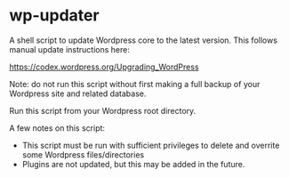 # wp-updater
A shell script to update Wordpress core to the latest version. This follows manual update instructions here:

https://codex.wordpress.org/Upgrading_WordPress

Note: do not run this script without first making a full backup of your Wordpress site and related database.

Run this script from your Wordpress root directory.

A few notes on this script:

* This script must be run with sufficient privileges to delete and overrite some Wordpress files/directories
* Plugins are not updated, but this may be added in the future.

